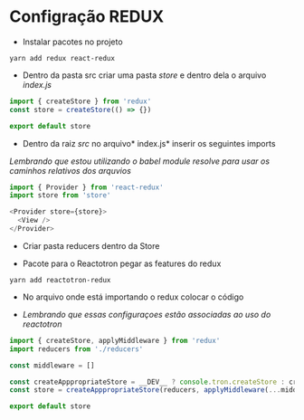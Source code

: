 # Configração REDUX

* Instalar pacotes no projeto

`yarn add redux react-redux`

* Dentro da pasta src criar uma pasta _store_ e dentro dela o arquivo _index.js_

```js
import { createStore } from 'redux'
const store = createStore(() => {})

export default store
```

* Dentro da raiz _src_ no arquivo* index.js* inserir os seguintes imports

_Lembrando que estou utilizando o babel module resolve para usar os caminhos relativos dos arquvios_

```js
import { Provider } from 'react-redux'
import store from 'store'

<Provider store={store}>
  <View />
</Provider>
```

* Criar pasta reducers dentro da Store

* Pacote para o Reactotron pegar as features do redux

`yarn add reactotron-redux`

* No arquivo onde está importando o redux colocar o código

* _Lembrando que essas configuraçoes estão associadas ao uso do reactotron_

```js
import { createStore, applyMiddleware } from 'redux'
import reducers from './reducers'

const middleware = []

const createApppropriateStore = __DEV__ ? console.tron.createStore : createStore
const store = createApppropriateStore(reducers, applyMiddleware(...middleware))

export default store
```
